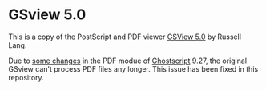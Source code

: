 GSview 5.0
==========
This is a copy of the PostScript and PDF viewer [GSView 5.0](http://www.ghostgum.com.au/software/gsview.htm) by Russell Lang.

Due to [some changes](https://git.ghostscript.com/?p=ghostpdl.git;a=commit;h=4ec9ca74bed49f2a82acb4bf430eae0d8b3b75c9)
in the PDF modue of [Ghostscript](https://ghostscript.com) 9.27, the original GSview can't process PDF files any longer.
This issue has been fixed in this repository.
